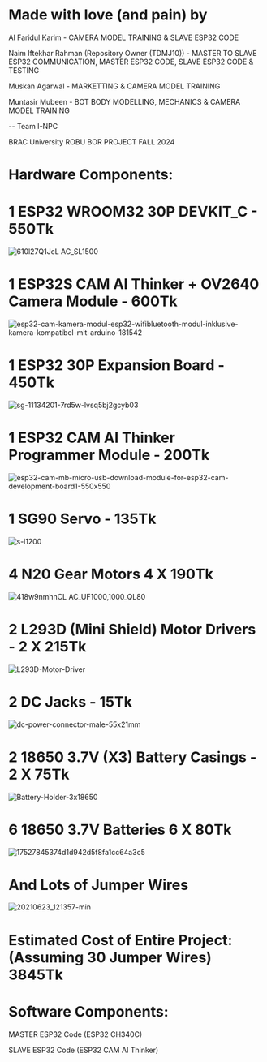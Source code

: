 # Made with love (and pain) by

Al Faridul Karim - CAMERA MODEL TRAINING & SLAVE ESP32 CODE

Naim Iftekhar Rahman (Repository Owner (TDMJ10)) - MASTER TO SLAVE ESP32 COMMUNICATION, MASTER ESP32 CODE, SLAVE ESP32 CODE & TESTING

Muskan Agarwal - MARKETTING & CAMERA MODEL TRAINING

Muntasir Mubeen - BOT BODY MODELLING, MECHANICS & CAMERA MODEL TRAINING

  -- Team I-NPC

BRAC University ROBU BOR PROJECT FALL 2024

 


# Hardware Components:

# 1 ESP32 WROOM32 30P DEVKIT_C - 550Tk
![610l27Q1JcL _AC_SL1500_](https://github.com/user-attachments/assets/ea8c1db3-b6bb-4597-b7b7-91b955093ab1)

# 1 ESP32S CAM AI Thinker + OV2640 Camera Module - 600Tk
![esp32-cam-kamera-modul-esp32-wifibluetooth-modul-inklusive-kamera-kompatibel-mit-arduino-181542](https://github.com/user-attachments/assets/96cbf133-9080-4428-95c6-79c790c98706)

# 1 ESP32 30P Expansion Board - 450Tk
![sg-11134201-7rd5w-lvsq5bj2gcyb03](https://github.com/user-attachments/assets/c8ff75c3-ace7-4c14-886d-0f565f7b8d10)

# 1 ESP32 CAM AI Thinker Programmer Module - 200Tk
![esp32-cam-mb-micro-usb-download-module-for-esp32-cam-development-board1-550x550](https://github.com/user-attachments/assets/0075bed6-54d5-4420-81a7-694704226413)

# 1 SG90 Servo - 135Tk
![s-l1200](https://github.com/user-attachments/assets/3b41598f-e318-4124-8baf-506f8f2d3b86)

# 4 N20 Gear Motors 4 X 190Tk
![418w9nmhnCL _AC_UF1000,1000_QL80_](https://github.com/user-attachments/assets/3cc8cbc8-28bc-4dce-8e36-68e2698f0fca)

# 2 L293D (Mini Shield) Motor Drivers - 2 X 215Tk
![L293D-Motor-Driver](https://github.com/user-attachments/assets/d2db0aa4-e0dd-4cde-9c3d-ecbfb2e2c147)

# 2 DC Jacks - 15Tk
![dc-power-connector-male-55x21mm](https://github.com/user-attachments/assets/ae94c041-2385-4f2e-952e-ec9ced602bfb)

# 2 18650 3.7V (X3) Battery Casings - 2 X 75Tk
![Battery-Holder-3x18650](https://github.com/user-attachments/assets/000b60f7-f305-4a1f-a5aa-a0afdb64c741)

# 6 18650 3.7V Batteries 6 X 80Tk
![17527845374d1d942d5f8fa1cc64a3c5](https://github.com/user-attachments/assets/f3caed29-6662-464a-bc63-989354989c9c)

# And Lots of Jumper Wires
![20210623_121357-min](https://github.com/user-attachments/assets/5128b03a-af0f-497c-8cab-8718fa6f3f4f)


# Estimated Cost of Entire Project: (Assuming 30 Jumper Wires) 3845Tk

# Software Components:

MASTER ESP32 Code (ESP32 CH340C)

SLAVE ESP32 Code (ESP32 CAM AI Thinker)
